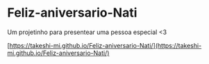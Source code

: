 # Feliz-aniversario-Nati
Um projetinho para presentear uma pessoa especial &lt;3

[https://takeshi-mi.github.io/Feliz-aniversario-Nati/](https://takeshi-mi.github.io/Feliz-aniversario-Nati/)
